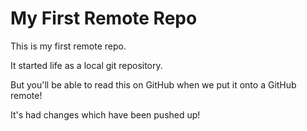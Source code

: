 # My First Remote Repo

This is my first remote repo.

It started life as a local git repository.

But you'll be able to read this on GitHub when we put it onto a GitHub remote!

It's had changes which have been pushed up!
